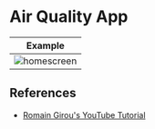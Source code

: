 # Air Quality App

| **Example** |
| --- |
| ![homescreen](https://github.com/sazgez/flutter-air-quality/assets/95165061/57959240-88c9-4a10-a117-00da97bcf645) |

## References
- [Romain Girou's YouTube Tutorial](https://youtu.be/68aGwXt2OfY?si=nsqxevmsDYoeu9cM)
